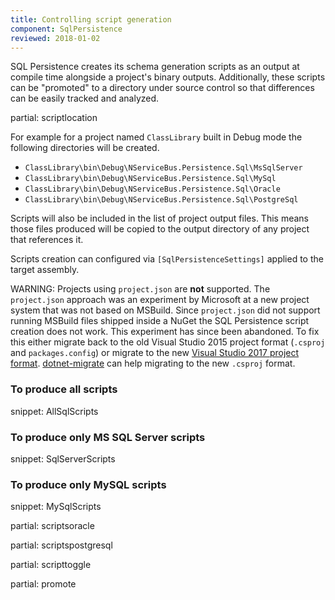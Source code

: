 ```yaml
---
title: Controlling script generation
component: SqlPersistence
reviewed: 2018-01-02
---
```



SQL Persistence creates its schema generation scripts as an output at compile time alongside a project's binary outputs. Additionally, these scripts can be "promoted" to a directory under source control so that differences can be easily tracked and analyzed.

partial: scriptlocation

For example for a project named `ClassLibrary` built in Debug mode the following directories will be created.

 * `ClassLibrary\bin\Debug\NServiceBus.Persistence.Sql\MsSqlServer`
 * `ClassLibrary\bin\Debug\NServiceBus.Persistence.Sql\MySql`
 * `ClassLibrary\bin\Debug\NServiceBus.Persistence.Sql\Oracle`
 * `ClassLibrary\bin\Debug\NServiceBus.Persistence.Sql\PostgreSql`

Scripts will also be included in the list of project output files. This means those files produced will be copied to the output directory of any project that references it.

Scripts creation can configured via `[SqlPersistenceSettings]` applied to the target assembly.

WARNING: Projects using `project.json` are **not** supported. The `project.json` approach was an experiment by Microsoft at a new project system that was not based on MSBuild. Since `project.json` did not support running MSBuild files shipped inside a NuGet the SQL Persistence script creation does not work. This experiment has since been abandoned. To fix this either migrate back to the old Visual Studio 2015 project format (`.csproj` and `packages.config`) or migrate to the new [Visual Studio 2017 project format](https://docs.microsoft.com/en-us/dotnet/core/tools/project-json-to-csproj). [dotnet-migrate](https://docs.microsoft.com/en-us/dotnet/core/tools/dotnet-migrate) can help migrating to the new `.csproj` format.

### To produce all scripts

snippet: AllSqlScripts


### To produce only MS SQL Server scripts

snippet: SqlServerScripts


### To produce only MySQL scripts

snippet: MySqlScripts

partial: scriptsoracle

partial: scriptspostgresql


partial: scripttoggle

partial: promote
